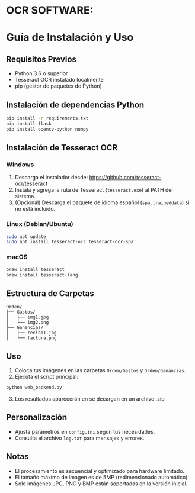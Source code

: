 # OCR SOFTWARE:

# Guía de Instalación y Uso

## Requisitos Previos
- Python 3.6 o superior
- Tesseract OCR instalado localmente
- pip (gestor de paquetes de Python)

## Instalación de dependencias Python
```sh
pip install -r requirements.txt
pip install flask
pip install opencv-python numpy
```

## Instalación de Tesseract OCR
### Windows
1. Descarga el instalador desde: https://github.com/tesseract-ocr/tesseract
2. Instala y agrega la ruta de Tesseract (`tesseract.exe`) al PATH del sistema.
3. (Opcional) Descarga el paquete de idioma español (`spa.traineddata`) si no está incluido.

### Linux (Debian/Ubuntu)
```sh
sudo apt update
sudo apt install tesseract-ocr tesseract-ocr-spa
```

### macOS
```sh
brew install tesseract
brew install tesseract-lang
```

## Estructura de Carpetas
```
Orden/
├── Gastos/
│   ├── img1.jpg
│   └── img2.png
├── Ganancias/
│   ├── recibo1.jpg
│   └── factura.png
```

## Uso
1. Coloca tus imágenes en las carpetas `Orden/Gastos` y `Orden/Ganancias`.
2. Ejecuta el script principal:

```sh
python web_backend.py
```
3. Los resultados aparecerán en se decargan en un archivo .zip

## Personalización
- Ajusta parámetros en `config.ini` según tus necesidades.
- Consulta el archivo `log.txt` para mensajes y errores.

## Notas
- El procesamiento es secuencial y optimizado para hardware limitado.
- El tamaño máximo de imagen es de 5MP (redimensionado automático).
- Solo imágenes JPG, PNG y BMP están soportadas en la versión inicial.
